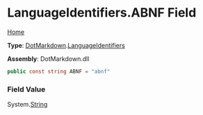 # LanguageIdentifiers\.ABNF Field

[Home](../../../README.md)

**Type**: [DotMarkdown](../../README.md)\.[LanguageIdentifiers](../README.md)

**Assembly**: DotMarkdown\.dll

```csharp
public const string ABNF = "abnf"
```

### Field Value

System\.[String](https://docs.microsoft.com/en-us/dotnet/api/system.string)